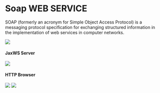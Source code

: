 <h1>Soap WEB SERVICE</h1>
<p>
SOAP (formerly an acronym for Simple Object Access Protocol) 
is a messaging protocol specification for exchanging structured 
information in the implementation of web services in computer networks.
</p>
<img src="../4.png">
<h4>JaxWS Server
</h4>
<img src="../1.png">
<h4>HTTP Browser
</h4>
<img src="../2.png">

<img src="../3.png">
